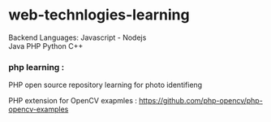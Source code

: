 # web-technlogies-learning

Backend Languages: 
Javascript - Nodejs <br>
Java
PHP
Python
C++ 

### php learning : 

PHP open source repository learning for photo identifieng 

PHP extension for OpenCV
exapmles : https://github.com/php-opencv/php-opencv-examples
